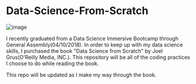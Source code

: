 # Data-Science-From-Scratch

![image](https://user-images.githubusercontent.com/35437820/39075851-f06a7ae0-44c5-11e8-8fe2-4a711da98791.png)

I recently graduated from a Data Science Immersive Bootcamp through General Assembly(04/10/2018). In order to keep up with my data science skills, I purchased the book "Data Science from Scratch" by Joel Grus(O'Reilly Media, INC.). This repository will be all of the coding practices I choose to do while reading the book.

This repo will be updated as I make my way through the book. 
